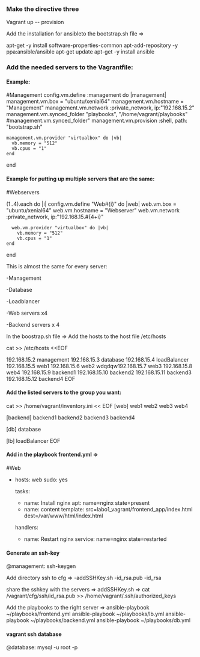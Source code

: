### Make the directive three

Vagrant up -- provision

Add the installation for ansibleto the bootstrap.sh file =>

apt-get -y install software-properties-common
apt-add-repository -y ppa:ansible/ansible
apt-get update
apt-get -y install ansible


### Add the needed servers to the Vagrantfile:

#### Example:

#Management
  config.vm.define :management do |management|
    management.vm.box = "ubuntu/xenial64"
    management.vm.hostname = "Management"
    management.vm.network :private_network, ip:"192.168.15.2"
    management.vm.synced_folder "playbooks", "/home/vagrant/playbooks"
    #management.vm.synced_folder"
    management.vm.provision :shell, path: "bootstrap.sh"

    management.vm.provider "virtualbox" do |vb|
      vb.memory = "512"
      vb.cpus = "1"
    end
  end

#### Example for putting up multiple servers that are the same:

#Webservers

  (1..4).each do |i|
    config.vm.define "Web#{i}" do |web|
      web.vm.box = "ubuntu/xenial64"
      web.vm.hostname = "Webserver"
      web.vm.network :private_network, ip:"192.168.15.#{4+i}"
    
      web.vm.provider "virtualbox" do |vb|
        vb.memory = "512"
        vb.cpus = "1"
    end
  end

This is almost the same for every server:

-Management

-Database

-Loadblancer

-Web servers x4

-Backend servers x 4

In the boostrap.sh file => 
Add the hosts to the host file /etc/hosts

cat >> /etc/hosts <<EOF

192.168.15.2 management
192.168.15.3 database
192.168.15.4 loadBalancer
192.168.15.5 web1
192.168.15.6 web2
wdqdqw192.168.15.7 web3
192.168.15.8 web4
192.168.15.9 backend1
192.168.15.10 backend2
192.168.15.11 backend3
192.168.15.12 backend4
EOF

#### Add the listed servers to the group you want:

cat >> /home/vagrant/inventory.ini << EOF
[web]
web1
web2
web3
web4

[backend]
backend1
backend2
backend3
backend4

[db]
database

[lb]
loadBalancer
EOF

#### Add in the playbook frontend.yml =>

#Web
 - hosts: web
   sudo: yes
  
   tasks:
    - name: Install nginx
      apt: name=nginx state=present
    - name: content
      template: src=labo1_vagrant/frontend_app/index.html dest=/var/www/html/index.html

   handlers:
    - name: Restart nginx
      service: name=nginx state=restarted
      
#### Generate an ssh-key

@management: ssh-keygen

Add directory ssh to cfg =>
-addSSHKey.sh
-id_rsa.pub
-id_rsa

share the sshkey with the servers => addSSHKey.sh =>
cat /vagrant/cfg/ssh/id_rsa.pub >> /home/vagrant/.ssh/authorized_keys

Add the playbooks to the right server =>
ansible-playbook ~/playbooks/frontend.yml
ansible-playbook ~/playbooks/lb.yml
ansible-playbook ~/playbooks/backend.yml
ansible-playbook ~/playbooks/db.yml

#### vagrant ssh database
@database: mysql -u root -p
      
